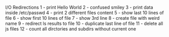 I/O Redirections
1 - print Hello World
2 - confused smiley
3 - print data inside /etc/passwd
4 - print 2 different files content
5 - show last 10 lines of file
6 - show first 10 lines of file
7 - show 3rd line
8 - create file with weird name
9 - redirect ls results to file
10 - duplicate last line of file
11 - delete all js files
12 - count all dirctories and subdirs without current one
